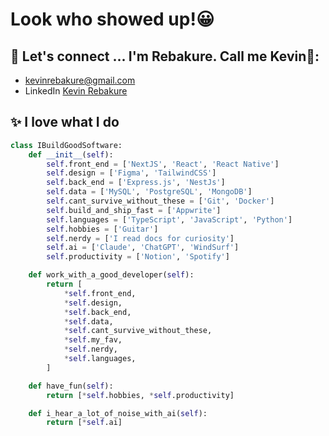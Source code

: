 # Look who showed up!😀

## 🚀 Let's connect ... I'm Rebakure. Call me Kevin👋:

- kevinrebakure@gmail.com
- LinkedIn [Kevin Rebakure](https://www.linkedin.com/in/kevin-rebakure-91063a301/)

## ✨ I love what I do

```python
class IBuildGoodSoftware:
    def __init__(self):
        self.front_end = ['NextJS', 'React', 'React Native']
        self.design = ['Figma', 'TailwindCSS']
        self.back_end = ['Express.js', 'NestJs']
        self.data = ['MySQL', 'PostgreSQL', 'MongoDB']
        self.cant_survive_without_these = ['Git', 'Docker']
        self.build_and_ship_fast = ['Appwrite']
        self.languages = ['TypeScript', 'JavaScript', 'Python']
        self.hobbies = ['Guitar']
        self.nerdy = ['I read docs for curiosity']
        self.ai = ['Claude', 'ChatGPT', 'WindSurf']
        self.productivity = ['Notion', 'Spotify']

    def work_with_a_good_developer(self):
        return [
            *self.front_end,
            *self.design,
            *self.back_end,
            *self.data,
            *self.cant_survive_without_these,
            *self.my_fav,
            *self.nerdy,
            *self.languages,
        ]

    def have_fun(self):
        return [*self.hobbies, *self.productivity]

    def i_hear_a_lot_of_noise_with_ai(self):
        return [*self.ai]
```

